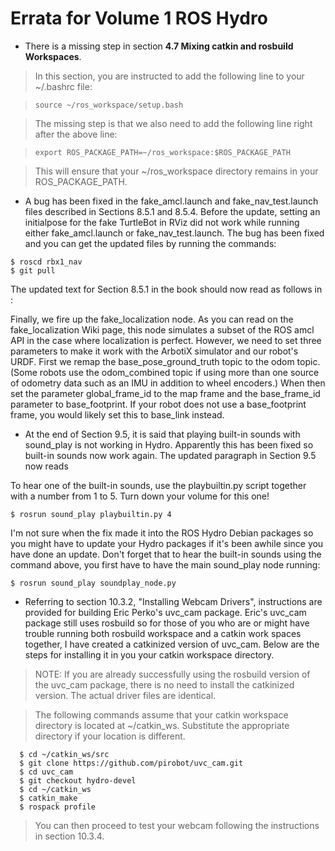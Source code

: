 # Errata for Volume 1 ROS Hydro #

  * There is a missing step in section **4.7 Mixing catkin and rosbuild   Workspaces**.

> In this section, you are instructed to add the following line to your ~/.bashrc file:

> `source ~/ros_workspace/setup.bash`

> The missing step is that we also need to add the following line right after the above line:

> `export ROS_PACKAGE_PATH=~/ros_workspace:$ROS_PACKAGE_PATH`

> This will ensure that your ~/ros\_workspace directory remains in your ROS\_PACKAGE\_PATH.

  * A bug has been fixed in the fake\_amcl.launch and fake\_nav\_test.launch files described in Sections 8.5.1 and 8.5.4.  Before the update, setting an initialpose for the fake TurtleBot in RViz did not work while running either fake\_amcl.launch or fake\_nav\_test.launch.  The bug has been fixed and you can get the updated files by running the commands:

```
$ roscd rbx1_nav
$ git pull
```

The updated text for Section 8.5.1 in the book should now read as follows in :

Finally, we fire up the fake\_localization node.  As you can read on the fake\_localization Wiki page, this node simulates a subset of the ROS amcl API in the case where localization is perfect.  However, we need to set three parameters to make it work with the ArbotiX simulator and our robot's URDF.  First we remap the base\_pose\_ground\_truth topic to the odom topic.  (Some robots use the odom\_combined topic if using more than one source of odometry data such as an IMU in addition to wheel encoders.)  When then set the parameter global\_frame\_id to the map frame and the base\_frame\_id parameter to base\_footprint.  If your robot does not use a base\_footprint frame, you would likely set this to base\_link instead.

  * At the end of Section 9.5, it is said that playing built-in sounds with sound\_play is not working in Hydro.  Apparently this has been fixed so built-in sounds now work again.  The updated paragraph in Section 9.5 now reads

To hear one of the built-in sounds, use the playbuiltin.py script together with a number from 1 to 5. Turn down your volume for this one!

```
$ rosrun sound_play playbuiltin.py 4
```

I'm not sure when the fix made it into the ROS Hydro Debian packages so you might have to update your Hydro packages if it's been awhile since you have done an update.  Don't forget that to hear the built-in sounds using the command above, you first have to have the main sound\_play node running:

```
$ rosrun sound_play soundplay_node.py
```

  * Referring to section 10.3.2, "Installing Webcam Drivers", instructions are provided for building Eric Perko's uvc\_cam package.  Eric's uvc\_cam package still uses rosbuild so for those of you who are or might have trouble running both rosbuild workspace and a catkin work spaces together, I have created a catkinized version of uvc\_cam.  Below are the steps for installing it in you your catkin workspace directory.

> NOTE: If you are already successfully using the rosbuild version of the uvc\_cam package, there is no need to install the catkinized version.  The actual driver files are identical.

> The following commands assume that your catkin workspace directory is located at ~/catkin\_ws.  Substitute the appropriate directory if your location is different.

```
  $ cd ~/catkin_ws/src
  $ git clone https://github.com/pirobot/uvc_cam.git
  $ cd uvc_cam
  $ git checkout hydro-devel
  $ cd ~/catkin_ws
  $ catkin_make
  $ rospack profile
```

> You can then proceed to test your webcam following the instructions in section 10.3.4.